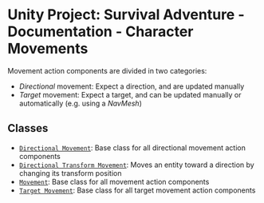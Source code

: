# Unity Project: Survival Adventure - Documentation - Character Movements

Movement action components are divided in two categories:

- *Directional* movement: Expect a direction, and are updated manually
- *Target* movement: Expect a target, and can be updated manually or automatically (e.g. using a *NavMesh*)

## Classes

- [`Directional Movement`](./directional-movement.md): Base class for all directional movement action components
- [`Directional Transform Movement`](./directional-transform-movement.md): Moves an entity toward a direction by changing its transform position
- [`Movement`](./movement.md): Base class for all movement action components
- [`Target Movement`](./target-movement.md): Base class for all target movement action components